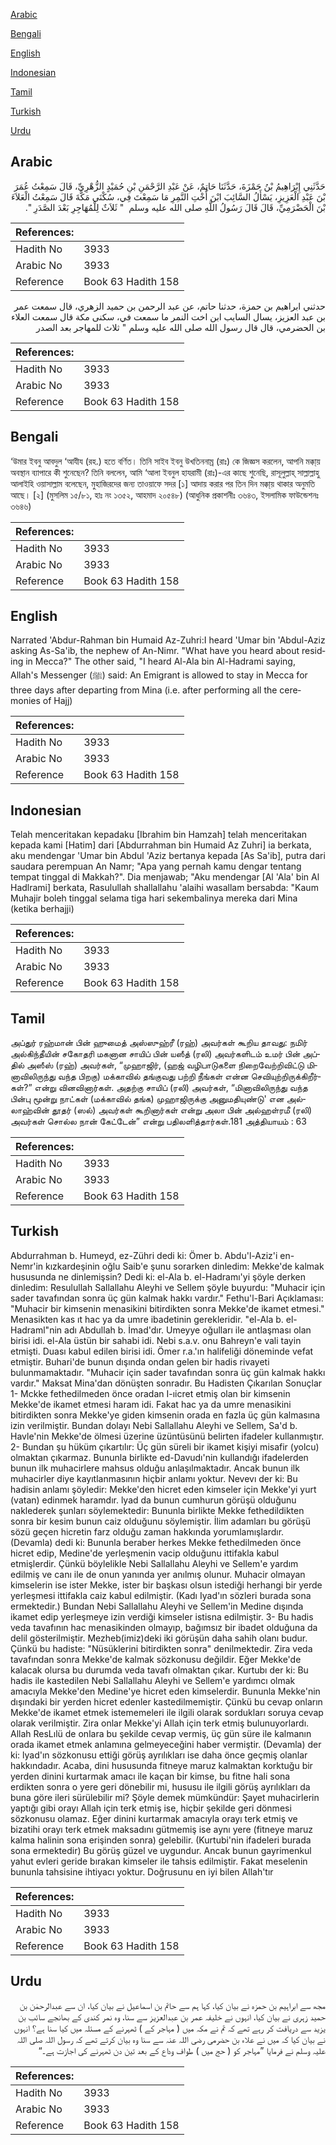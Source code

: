 [Arabic](#arabic)

[Bengali](#bengali)

[English](#english)

[Indonesian](#indonesian)

[Tamil](#tamil)

[Turkish](#turkish)

[Urdu](#urdu)

## Arabic


<div dir="rtl" lang="ar" style={{fontSize:'larger',backgroundColor:'#f8f9fa',padding:20}}>
حَدَّثَنِي إِبْرَاهِيمُ بْنُ حَمْزَةَ، حَدَّثَنَا حَاتِمٌ، عَنْ عَبْدِ الرَّحْمَنِ بْنِ حُمَيْدٍ الزُّهْرِيِّ، قَالَ سَمِعْتُ عُمَرَ بْنَ عَبْدِ الْعَزِيزِ، يَسْأَلُ السَّائِبَ ابْنَ أُخْتِ النَّمِرِ مَا سَمِعْتَ فِي، سُكْنَى مَكَّةَ قَالَ سَمِعْتُ الْعَلاَءَ بْنَ الْحَضْرَمِيِّ، قَالَ قَالَ رَسُولُ اللَّهِ صلى الله عليه وسلم ‏ "‏ ثَلاَثٌ لِلْمُهَاجِرِ بَعْدَ الصَّدَرِ ‏"‏‏.‏
</div>
<div style={{backgroundColor:'#f8f9fa',padding:20, marginBottom: 10}}><table> <thead> <tr> <th>References:</th> <th></th> </tr> </thead> <tbody><tr><td>Hadith No</td><td>3933</td></tr><tr><td>Arabic No</td><td>3933</td></tr><tr><td>Reference</td><td>Book 63 Hadith 158</td></tr></tbody></table></div>


<div dir="rtl" lang="ar" style={{fontSize:'larger',backgroundColor:'#f8f9fa',padding:20}}>
حدثني ابراهيم بن حمزة، حدثنا حاتم، عن عبد الرحمن بن حميد الزهري، قال سمعت عمر بن عبد العزيز، يسال السايب ابن اخت النمر ما سمعت في، سكنى مكة قال سمعت العلاء بن الحضرمي، قال قال رسول الله صلى الله عليه وسلم " ثلاث للمهاجر بعد الصدر
</div>
<div style={{backgroundColor:'#f8f9fa',padding:20, marginBottom: 10}}><table> <thead> <tr> <th>References:</th> <th></th> </tr> </thead> <tbody><tr><td>Hadith No</td><td>3933</td></tr><tr><td>Arabic No</td><td>3933</td></tr><tr><td>Reference</td><td>Book 63 Hadith 158</td></tr></tbody></table></div>

## Bengali


<div dir="ltr" lang="bn" style={{fontSize:'larger',backgroundColor:'#f8f9fa',padding:20}}>
‘উমার ইবনু আবদুল ‘আযীয (রহ.) হতে বর্ণিত। তিনি সাইব ইবনু উখতিননাম্র (রাঃ) কে জিজ্ঞস করলেন, আপনি মক্কা্য় অবস্থান ব্যাপারে কী শুনেছেন? তিনি বললেন, আমি ‘আলা ইবনুল হাযরামী (রাঃ)-এর কাছে শুনেছি, রাসূলুল্লাহ্ সাল্লাল্লাহু আলাইহি ওয়াসাল্লাম বলেছেন, মুহাজিরদের জন্য তাওয়াফে সদর [১] আদায় করার পর তিন দিন মক্কা্য় থাকার অনুমতি আছে। [২] (মুসলিম ১৫/৮১, হাঃ নং ১৩৫২, আহমাদ ২০৫৪৮) (আধুনিক প্রকাশনীঃ ৩৬৪৩, ইসলামিক ফাউন্ডেশনঃ ৩৬৪৬)
</div>
<div style={{backgroundColor:'#f8f9fa',padding:20, marginBottom: 10}}><table> <thead> <tr> <th>References:</th> <th></th> </tr> </thead> <tbody><tr><td>Hadith No</td><td>3933</td></tr><tr><td>Arabic No</td><td>3933</td></tr><tr><td>Reference</td><td>Book 63 Hadith 158</td></tr></tbody></table></div>

## English


<div dir="ltr" lang="en" style={{fontSize:'larger',backgroundColor:'#f8f9fa',padding:20}}>
Narrated 'Abdur-Rahman bin Humaid Az-Zuhri:I heard 'Umar bin 'Abdul-Aziz asking As-Sa'ib, the nephew of An-Nimr. "What have you heard about residing in Mecca?" The other said, "I heard Al-Ala bin Al-Hadrami saying, Allah's Messenger (ﷺ) said: An Emigrant is allowed to stay in Mecca for three days after departing from Mina (i.e. after performing all the ceremonies of Hajj)
</div>
<div style={{backgroundColor:'#f8f9fa',padding:20, marginBottom: 10}}><table> <thead> <tr> <th>References:</th> <th></th> </tr> </thead> <tbody><tr><td>Hadith No</td><td>3933</td></tr><tr><td>Arabic No</td><td>3933</td></tr><tr><td>Reference</td><td>Book 63 Hadith 158</td></tr></tbody></table></div>

## Indonesian


<div dir="ltr" lang="id" style={{fontSize:'larger',backgroundColor:'#f8f9fa',padding:20}}>
Telah menceritakan kepadaku [Ibrahim bin Hamzah] telah menceritakan kepada kami [Hatim] dari [Abdurrahman bin Humaid Az Zuhri] ia berkata, aku mendengar 'Umar bin Abdul 'Aziz bertanya kepada [As Sa'ib], putra dari saudara perempuan An Namr; "Apa yang pernah kamu dengar tentang tempat tinggal di Makkah?". Dia menjawab; "Aku mendengar [Al 'Ala' bin Al Hadlrami] berkata, Rasulullah shallallahu 'alaihi wasallam bersabda: "Kaum Muhajir boleh tinggal selama tiga hari sekembalinya mereka dari Mina (ketika berhajji)
</div>
<div style={{backgroundColor:'#f8f9fa',padding:20, marginBottom: 10}}><table> <thead> <tr> <th>References:</th> <th></th> </tr> </thead> <tbody><tr><td>Hadith No</td><td>3933</td></tr><tr><td>Arabic No</td><td>3933</td></tr><tr><td>Reference</td><td>Book 63 Hadith 158</td></tr></tbody></table></div>

## Tamil


<div dir="ltr" lang="ta" style={{fontSize:'larger',backgroundColor:'#f8f9fa',padding:20}}>
அப்துர் ரஹ்மான் பின் ஹுமைத் அஸ்ஸுஹ்ரீ (ரஹ்) அவர்கள் கூறிய தாவது: நமிர் அல்கிந்தீயின் சகோதரி மகனான சாயிப் பின் யஸீத் (ரலி) அவர்களிடம் உமர் பின் அப்தில் அஸீஸ் (ரஹ்) அவர்கள், “முஹாஜிர், (ஹஜ் வழிபாடுகளை நிறைவேற்றிவிட்டு மினாவிலிருந்து வந்த பிறகு) மக்காவில் தங்குவது பற்றி நீங்கள் என்ன செவியுற்றிருக்கிறீர்கள்?” என்று வினவினார்கள். அதற்கு சாயிப் (ரலி) அவர்கள், “மினாவிலிருந்து வந்த பின்பு மூன்று நாட்கள் (மக்காவில் தங்க) முஹாஜிருக்கு அனுமதியுண்டு' என அல்லாஹ்வின் தூதர் (ஸல்) அவர்கள் கூறினார்கள் என்று அலா பின் அல்ஹள்ரமீ (ரலி) அவர்கள் சொல்ல நான் கேட்டேன்” என்று பதிலளித்தார்கள்.181 அத்தியாயம் : 63
</div>
<div style={{backgroundColor:'#f8f9fa',padding:20, marginBottom: 10}}><table> <thead> <tr> <th>References:</th> <th></th> </tr> </thead> <tbody><tr><td>Hadith No</td><td>3933</td></tr><tr><td>Arabic No</td><td>3933</td></tr><tr><td>Reference</td><td>Book 63 Hadith 158</td></tr></tbody></table></div>

## Turkish


<div dir="ltr" lang="tr" style={{fontSize:'larger',backgroundColor:'#f8f9fa',padding:20}}>
Abdurrahman b. Humeyd, ez-Zühri dedi ki: Ömer b. Abdu'l-Aziz'i en-Nemr'in kızkardeşinin oğlu Saib'e şunu sorarken dinledim: Mekke'de kalmak hususunda ne dinlemişsin? Dedi ki: el-Ala b. el-Hadramı'yi şöyle derken dinledim: Resulullah Sallallahu Aleyhi ve Sellem şöyle buyurdu: "Muhacir için sader tavafından sonra üç gün kalmak hakkı vardır." Fethu'l-Bari Açıklaması: "Muhacir bir kimsenin menasikini bitirdikten sonra Mekke'de ikamet etmesi." Menasikten kas ıt hac ya da umre ibadetinin gerekleridir. "el-Ala b. el-Hadraml"nin adı Abdullah b. İmad'dır. Umeyye oğulları ile antlaşması olan birisi idi. el-Ala üstün bir sahabi idi. Nebi s.a.v. onu Bahreyn'e vali tayin etmişti. Duası kabul edilen birisi idi. Ömer r.a.'ın halifeliği döneminde vefat etmiştir. Buhari'de bunun dışında ondan gelen bir hadis rivayeti bulunmamaktadır. "Muhacir için sader tavafından sonra üç gün kalmak hakkı vardır." Maksat Mina'dan dönüşten sonradır. Bu Hadisten Çıkarılan Sonuçlar 1- Mckke fethedilmeden önce oradan I-ıicret etmiş olan bir kimsenin Mekke'de ikamet etmesi haram idi. Fakat hac ya da umre menasikini bitirdikten sonra Mekke'ye giden kimsenin orada en fazla üç gün kalmasına izin verilmiştir. Bundan dolayı Nebi Sallallahu Aleyhi ve Sellem, Sa'd b. Havle'nin Mekke'de ölmesi üzerine üzüntüsünü belirten ifadeler kullanmıştır. 2- Bundan şu hüküm çıkartılır: Üç gün süreli bir ikamet kişiyi misafir (yolcu) olmaktan çıkarmaz. Bununla birlikte ed-Davudı'nin kullandığı ifadelerden bunun ilk muhacirlere mahsus olduğu anlaşılmaktadır. Ancak bunun ilk muhacirler diye kayıtlanmasının hiçbir anlamı yoktur. Nevevı der ki: Bu hadisin anlamı şöyledir: Mekke'den hicret eden kimseler için Mekke'yi yurt (vatan) edinmek haramdır. lyad da bunun cumhurun görüşü olduğunu naklederek şunları söylemektedir: Bununla birlikte Mekke fethedildikten sonra bir kesim bunun caiz olduğunu söylemiştir. İlim adamları bu görüşü sözü geçen hicretin farz olduğu zaman hakkında yorumlamışlardır. (Devamla) dedi ki: Bununla beraber herkes Mekke fethedilmeden önce hicret edip, Medine'de yerleşmenin vacip olduğunu ittifakla kabul etmişlerdir. Çünkü böylelikle Nebi Sallallahu Aleyhi ve Sellem'e yardım edilmiş ve canı ile de onun yanında yer anılmış olunur. Muhacir olmayan kimselerin ise ister Mekke, ister bir başkası olsun istediği herhangi bir yerde yerleşmesi ittifakla caiz kabul edilmiştir. (Kadı Iyad'ın sözleri burada sona ermektedir.) Bundan Nebi Sallallahu Aleyhi ve Sellem'in Medine dışında ikamet edip yerleşmeye izin verdiği kimseler istisna edilmiştir. 3- Bu hadis veda tavafının hac menasikinden olmayıp, bağımsız bir ibadet olduğuna da delil gösterilmiştir. Mezheb(imiz)deki iki görüşün daha sahih olanı budur. Çünkü bu hadiste: "Nüsüklerini bitirdikten sonra" denilmektedir. Zira veda tavafından sonra Mekke'de kalmak sözkonusu değildir. Eğer Mekke'de kalacak olursa bu durumda veda tavafı olmaktan çıkar. Kurtubı der ki: Bu hadis ile kastedilen Nebi Sallallahu Aleyhi ve Sellem'e yardımcı olmak amacıyla Mekke'den Medine'ye hicret eden kimselerdir. Bununla Mekke'nin dışındaki bir yerden hicret edenler kastedilmemiştir. Çünkü bu cevap onların Mekke'de ikamet etmek istememeleri ile ilgili olarak sordukları soruya cevap olarak verilmiştir. Zira onlar Mekke'yi Allah için terk etmiş bulunuyorlardı. Allah ResLılü de onlara bu şekilde cevap vermiş, üç gün süre ile kalmanın orada ikamet etmek anlamına gelmeyeceğini haber vermiştir. (Devamla) der ki: lyad'ın sözkonusu ettiği görüş ayrılıkları ise daha önce geçmiş olanlar hakkındadır. Acaba, dini hususunda fitneye maruz kalmaktan korktuğu bir yerden dinini kurtarmak amacı ile kaçan bir kimse, bu fitne hali sona erdikten sonra o yere geri dönebilir mi, hususu ile ilgili görüş ayrılıkları da buna göre ileri sürülebilir mi? Şöyle demek mümkündür: Şayet muhacirlerin yaptığı gibi orayı Allah için terk etmiş ise, hiçbir şekilde geri dönmesi sözkonusu olamaz. Eğer dinini kurtarmak amacıyla orayı terk etmiş ve bizatihi orayı terk etmek maksadını gütmemiş ise aynı yere (fitneye maruz kalma halinin sona erişinden sonra) gelebilir. (Kurtubi'nin ifadeleri burada sona ermektedir) Bu görüş güzel ve uygundur. Ancak bunun gayrimenkul yahut evleri geride bırakan kimseler ile tahsis edilmiştir. Fakat meselenin bununla tahsisine ihtiyacı yoktur. Doğrusunu en iyi bilen Allah'tır
</div>
<div style={{backgroundColor:'#f8f9fa',padding:20, marginBottom: 10}}><table> <thead> <tr> <th>References:</th> <th></th> </tr> </thead> <tbody><tr><td>Hadith No</td><td>3933</td></tr><tr><td>Arabic No</td><td>3933</td></tr><tr><td>Reference</td><td>Book 63 Hadith 158</td></tr></tbody></table></div>

## Urdu


<div dir="rtl" lang="ur" style={{fontSize:'larger',backgroundColor:'#f8f9fa',padding:20}}>
مجھ سے ابراہیم بن حمزہ نے بیان کیا، کہا ہم سے حاتم بن اسماعیل نے بیان کیا، ان سے عبدالرحمٰن بن حمید زہری نے بیان کیا، انہوں نے خلیفہ عمر بن عبدالعزیز سے سنا، وہ نمر کندی کے بھانجے سائب بن یزید سے دریافت کر رہے تھے کہ تم نے مکہ میں ( مہاجر کے ) ٹھہرنے کے مسئلہ میں کیا سنا ہے؟ انہوں نے بیان کیا کہ میں نے علاء بن حضرمی رضی اللہ عنہ سے سنا وہ بیان کرتے تھے کہ رسول اللہ صلی اللہ علیہ وسلم نے فرمایا ”مہاجر کو ( حج میں ) طواف وداع کے بعد تین دن ٹھہرنے کی اجازت ہے۔“
</div>
<div style={{backgroundColor:'#f8f9fa',padding:20, marginBottom: 10}}><table> <thead> <tr> <th>References:</th> <th></th> </tr> </thead> <tbody><tr><td>Hadith No</td><td>3933</td></tr><tr><td>Arabic No</td><td>3933</td></tr><tr><td>Reference</td><td>Book 63 Hadith 158</td></tr></tbody></table></div>